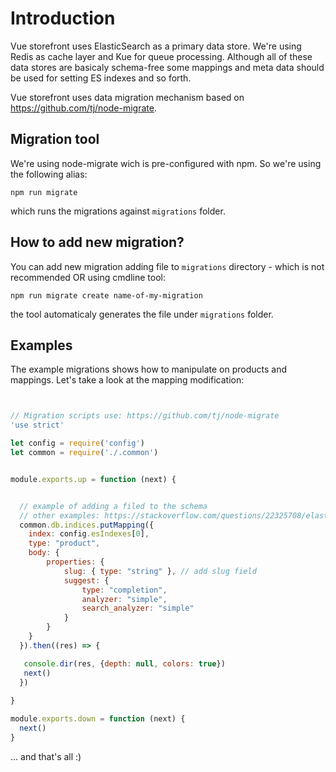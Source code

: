 # Introduction

Vue storefront uses ElasticSearch as a primary data store. We're using Redis as cache layer and Kue for queue processing.
Although all of these data stores are basicaly schema-free some mappings and meta data should be used for setting ES indexes and so forth. 

Vue storefront uses data migration mechanism based on https://github.com/tj/node-migrate.

## Migration tool

We're using node-migrate wich is pre-configured with npm. So we're using the following alias:

```
npm run migrate
```

which runs the migrations against `migrations` folder.

## How to add new migration?

You can add new migration adding file to `migrations` directory - which is not recommended OR using cmdline tool:

```
npm run migrate create name-of-my-migration
```

the tool automaticaly generates the file under `migrations` folder.


## Examples

The example migrations shows how to manipulate on products and mappings. Let's take a look at the mapping modification:

```js


// Migration scripts use: https://github.com/tj/node-migrate
'use strict'

let config = require('config')
let common = require('./.common')


module.exports.up = function (next) {


  // example of adding a filed to the schema
  // other examples: https://stackoverflow.com/questions/22325708/elasticsearch-create-index-with-mappings-using-javascript, 
  common.db.indices.putMapping({ 
    index: config.esIndexes[0],
    type: "product",
    body: {
        properties: {
            slug: { type: "string" }, // add slug field
            suggest: {
                type: "completion",
                analyzer: "simple",
                search_analyzer: "simple"
            }
        }
    }
  }).then((res) => {

   console.dir(res, {depth: null, colors: true})
   next()
  })
  
}

module.exports.down = function (next) {
  next()
}
```

... and that's all :)